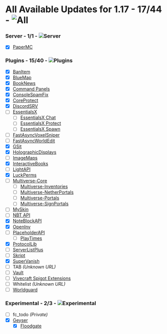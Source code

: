 # All Available Updates for 1.17 - 17/44 - ![All](https://progress-bar.dev/38)

### Server - 1/1 - ![Server](https://progress-bar.dev/100)
- [x] [PaperMC](https://papermc.io)

### Plugins - 15/40 - ![Plugins](https://progress-bar.dev/35)
- [x] [BanItem](https://www.spigotmc.org/resources/banitem-1-7-1-17.67701/)
- [x] [BlueMap](https://www.spigotmc.org/resources/bluemap.83557/)
- [x] [BookNews](https://www.spigotmc.org/resources/booknews-1-8-1-17.61163/)
- [x] [Command Panels](https://www.spigotmc.org/resources/command-panels-custom-guis.67788/)
- [x] [ConsoleSpamFix](https://www.spigotmc.org/resources/console-spam-fix.18410/)
- [x] [CoreProtect](https://www.spigotmc.org/resources/coreprotect.8631/)
- [x] [DiscordSRV](https://www.spigotmc.org/resources/discordsrv.18494/)
- [ ] [EssentialsX](https://www.spigotmc.org/resources/essentialsx.9089/)
  - [ ] [EssentialsX Chat](https://essentialsx.net/downloads.html)
  - [ ] [EssentialsX Protect](https://essentialsx.net/downloads.html)
  - [ ] [EssentialsX Spawn](https://essentialsx.net/downloads.html)
- [ ] [FastAsyncVoxelSniper](https://intellectualsites.github.io/download/favs.html)
- [ ] [FastAsyncWorldEdit](https://www.spigotmc.org/resources/fast-async-worldedit.13932/)
- [x] [GSit](https://www.spigotmc.org/resources/gsit-modern-sit-seat-and-chair-lay-and-crawl-plugin-1-13-x-1-17-x.62325/)
- [x] [HolographicDisplays](https://dev.bukkit.org/projects/holographic-displays)
- [ ] [ImageMaps](https://dev.bukkit.org/projects/imagemaps)
- [x] [InteractiveBooks](https://www.spigotmc.org/resources/interactivebooks.45604/)
- [ ] [LightAPI](https://www.spigotmc.org/resources/lightapi-fork.48247/)
- [x] [LuckPerms](https://luckperms.net/)
- [ ] [Multiverse-Core](https://dev.bukkit.org/projects/multiverse-core)
  - [ ] [Multiverse-Inventories](https://dev.bukkit.org/projects/multiverse-inventories/)
  - [ ] [Multiverse-NetherPortals](https://dev.bukkit.org/projects/multiverse-netherportals/)
  - [ ] [Multiverse-Portals](https://dev.bukkit.org/projects/multiverse-portals/)
  - [ ] [Multiverse-SignPortals](https://dev.bukkit.org/projects/multiverse-signportals/)
- [ ] [MySkin](https://www.spigotmc.org/resources/myskin-1-8-x-1-16-5.52303/)
- [ ] [NBT API](https://www.spigotmc.org/resources/nbt-api.7939/)
- [x] [NoteBlockAPI](https://www.spigotmc.org/resources/noteblockapi.19287/)
- [x] [OpenInv](https://dev.bukkit.org/projects/openinv)
- [ ] [PlaceholderAPI](https://www.spigotmc.org/resources/placeholderapi.6245/)
  - [ ] [PlayTimes](https://www.spigotmc.org/resources/playtimes-check-players-playtime-server-uptime.58858/)
- [x] [ProtocolLib](https://www.spigotmc.org/resources/protocollib.1997/)
- [ ] [ServerListPlus](https://www.spigotmc.org/resources/serverlistplus.241/)
- [ ] [Skript](https://github.com/SkriptLang/Skript/releases)
- [x] [SuperVanish](https://www.spigotmc.org/resources/supervanish-be-invisible.1331/)
- [ ] TAB *(Unknown URL)*
- [ ] [Vault](https://www.spigotmc.org/resources/vault.34315/)
- [ ] [Vivecraft Spigot Extensions](https://github.com/jrbudda/Vivecraft_Spigot_Extensions/releases)
- [ ] Whitelist *(Unknown URL)*
- [ ] [Worldguard](https://dev.bukkit.org/projects/worldguard)

### Experimental - 2/3 - ![Experimental](https://progress-bar.dev/66)
- [ ] fc_todo *(Private)*
- [x] [Geyser](https://github.com/GeyserMC/Geyser)
  - [x] [Floodgate](https://github.com/GeyserMC/Floodgate)
